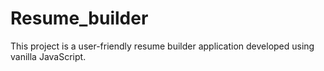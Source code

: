 # Resume_builder
This project is a user-friendly resume builder application developed using vanilla JavaScript. 
